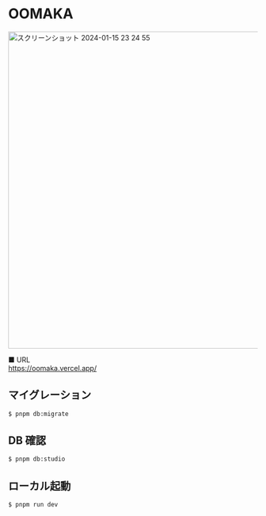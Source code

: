 # OOMAKA

<img width="640" alt="スクリーンショット 2024-01-15 23 24 55" src="https://github.com/wheatandcat/OOMAKA/assets/19209314/eb4ce04c-d804-4d00-8d1c-01d4ee880663">

■ URL<br/>
https://oomaka.vercel.app/

## マイグレーション

```bash
$ pnpm db:migrate
```

## DB 確認

```bash
$ pnpm db:studio
```

## ローカル起動

```bash
$ pnpm run dev
```
